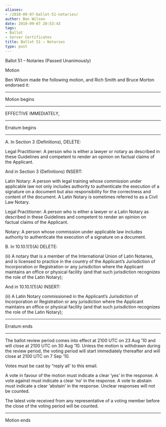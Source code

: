 ```yaml
---
aliases:
- /2010-09-07-ballot-51-notaries/
author: Ben Wilson
date: 2010-09-07 20:53:43
tags:
- Ballot
- Server Certificates
title: Ballot 51 – Notaries
type: post
---
```


Ballot 51 – Notaries (Passed Unanimously)

Motion

Ben Wilson made the following motion, and Rich Smith and Bruce Morton endorsed it:

______________________________________________________________________

Motion begins

______________________________________________________________________

EFFECTIVE IMMEDIATELY,

______________________________________________________________________

Erratum begins

______________________________________________________________________

A. In Section 3 (Definitions), DELETE:

Legal Practitioner: A person who is either a lawyer or notary as described in these Guidelines and competent to render an opinion on factual claims of the Applicant.

And in Section 3 (Definitions) INSERT:

Latin Notary: A person with legal training whose commission under applicable law not only includes authority to authenticate the execution of a signature on a document but also responsibility for the correctness and content of the document. A Latin Notary is sometimes referred to as a Civil Law Notary.

Legal Practitioner: A person who is either a lawyer or a Latin Notary as described in these Guidelines and competent to render an opinion on factual claims of the Applicant.

Notary: A person whose commission under applicable law includes authority to authenticate the execution of a signature on a document.

B. In 10.10.1(1)(A) DELETE:

(ii) A notary that is a member of the International Union of Latin Notaries, and is licensed to practice in the country of the Applicant’s Jurisdiction of Incorporation or Registration or any jurisdiction where the Applicant maintains an office or physical facility (and that such jurisdiction recognizes the role of the Latin Notary);

And in 10.10.1(1)(A) INSERT:

(ii) A Latin Notary commissioned in the Applicant’s Jurisdiction of Incorporation or Registration or any jurisdiction where the Applicant maintains an office or physical facility (and that such jurisdiction recognizes the role of the Latin Notary);

______________________________________________________________________

Erratum ends

______________________________________________________________________

The ballot review period comes into effect at 2100 UTC on 23 Aug ’10 and will close at 2100 UTC on 30 Aug ’10. Unless the motion is withdrawn during the review period, the voting period will start immediately thereafter and will close at 2100 UTC on 7 Sep ’10.

Votes must be cast by “reply all’ to this email.

A vote in favour of the motion must indicate a clear ‘yes’ in the response. A vote against must indicate a clear ‘no’ in the response. A vote to abstain must indicate a clear ‘abstain’ in the response. Unclear responses will not be counted.

The latest vote received from any representative of a voting member before the close of the voting period will be counted.

______________________________________________________________________

Motion ends
